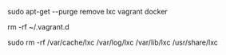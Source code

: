 
sudo apt-get --purge remove lxc  vagrant docker

rm -rf ~/.vagrant.d

sudo rm -rf /var/cache/lxc /var/log/lxc /var/lib/lxc /usr/share/lxc

